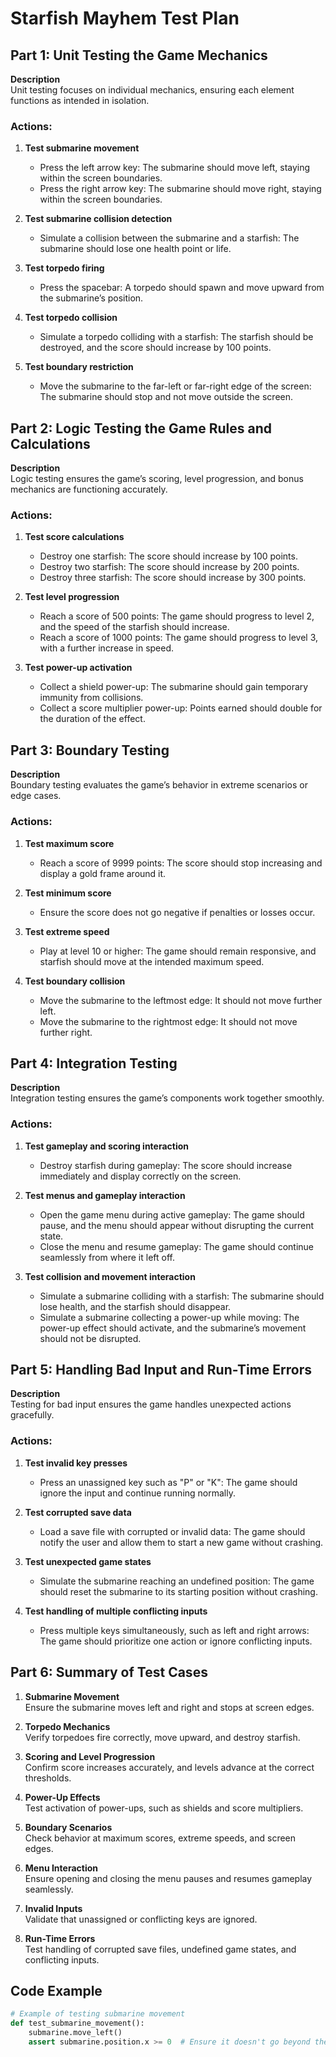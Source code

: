 # Starfish Mayhem Test Plan

## Part 1: Unit Testing the Game Mechanics

**Description**  
Unit testing focuses on individual mechanics, ensuring each element functions as intended in isolation.

### Actions:
1. **Test submarine movement**
   - Press the left arrow key: The submarine should move left, staying within the screen boundaries.
   - Press the right arrow key: The submarine should move right, staying within the screen boundaries.

2. **Test submarine collision detection**
   - Simulate a collision between the submarine and a starfish: The submarine should lose one health point or life.

3. **Test torpedo firing**
   - Press the spacebar: A torpedo should spawn and move upward from the submarine’s position.

4. **Test torpedo collision**
   - Simulate a torpedo colliding with a starfish: The starfish should be destroyed, and the score should increase by 100 points.

5. **Test boundary restriction**
   - Move the submarine to the far-left or far-right edge of the screen: The submarine should stop and not move outside the screen.

## Part 2: Logic Testing the Game Rules and Calculations

**Description**  
Logic testing ensures the game’s scoring, level progression, and bonus mechanics are functioning accurately.

### Actions:
1. **Test score calculations**
   - Destroy one starfish: The score should increase by 100 points.
   - Destroy two starfish: The score should increase by 200 points.
   - Destroy three starfish: The score should increase by 300 points.

2. **Test level progression**
   - Reach a score of 500 points: The game should progress to level 2, and the speed of the starfish should increase.
   - Reach a score of 1000 points: The game should progress to level 3, with a further increase in speed.

3. **Test power-up activation**
   - Collect a shield power-up: The submarine should gain temporary immunity from collisions.
   - Collect a score multiplier power-up: Points earned should double for the duration of the effect.

## Part 3: Boundary Testing

**Description**  
Boundary testing evaluates the game’s behavior in extreme scenarios or edge cases.

### Actions:
1. **Test maximum score**
   - Reach a score of 9999 points: The score should stop increasing and display a gold frame around it.

2. **Test minimum score**
   - Ensure the score does not go negative if penalties or losses occur.

3. **Test extreme speed**
   - Play at level 10 or higher: The game should remain responsive, and starfish should move at the intended maximum speed.

4. **Test boundary collision**
   - Move the submarine to the leftmost edge: It should not move further left.
   - Move the submarine to the rightmost edge: It should not move further right.

## Part 4: Integration Testing

**Description**  
Integration testing ensures the game’s components work together smoothly.

### Actions:
1. **Test gameplay and scoring interaction**
   - Destroy starfish during gameplay: The score should increase immediately and display correctly on the screen.

2. **Test menus and gameplay interaction**
   - Open the game menu during active gameplay: The game should pause, and the menu should appear without disrupting the current state.
   - Close the menu and resume gameplay: The game should continue seamlessly from where it left off.

3. **Test collision and movement interaction**
   - Simulate a submarine colliding with a starfish: The submarine should lose health, and the starfish should disappear.
   - Simulate a submarine collecting a power-up while moving: The power-up effect should activate, and the submarine’s movement should not be disrupted.

## Part 5: Handling Bad Input and Run-Time Errors

**Description**  
Testing for bad input ensures the game handles unexpected actions gracefully.

### Actions:
1. **Test invalid key presses**
   - Press an unassigned key such as "P" or "K": The game should ignore the input and continue running normally.

2. **Test corrupted save data**
   - Load a save file with corrupted or invalid data: The game should notify the user and allow them to start a new game without crashing.

3. **Test unexpected game states**
   - Simulate the submarine reaching an undefined position: The game should reset the submarine to its starting position without crashing.

4. **Test handling of multiple conflicting inputs**
   - Press multiple keys simultaneously, such as left and right arrows: The game should prioritize one action or ignore conflicting inputs.

## Part 6: Summary of Test Cases

1. **Submarine Movement**  
   Ensure the submarine moves left and right and stops at screen edges.

2. **Torpedo Mechanics**  
   Verify torpedoes fire correctly, move upward, and destroy starfish.

3. **Scoring and Level Progression**  
   Confirm score increases accurately, and levels advance at the correct thresholds.

4. **Power-Up Effects**  
   Test activation of power-ups, such as shields and score multipliers.

5. **Boundary Scenarios**  
   Check behavior at maximum scores, extreme speeds, and screen edges.

6. **Menu Interaction**  
   Ensure opening and closing the menu pauses and resumes gameplay seamlessly.

7. **Invalid Inputs**  
   Validate that unassigned or conflicting keys are ignored.

8. **Run-Time Errors**  
   Test handling of corrupted save files, undefined game states, and conflicting inputs.

## Code Example

```python
# Example of testing submarine movement
def test_submarine_movement():
    submarine.move_left()
    assert submarine.position.x >= 0  # Ensure it doesn't go beyond the screen edge
